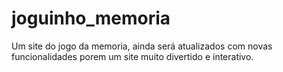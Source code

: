 # joguinho_memoria
Um site do jogo da memoria, ainda será atualizados com novas funcionalidades porem um site muito divertido e interativo.

